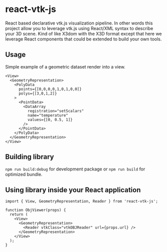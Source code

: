 # react-vtk-js

React based declarative vtk.js visualization pipeline.
In other words this project allow you to leverage vtk.js using React/XML syntax to describe your 3D scene. Kind of like X3dom with the X3D format except that here we leverage React components that could be extended to build your own tools.

## Usage

Simple example of a geometric dataset render into a view.

```
<View>
  <GeometryRepresentation>
    <PolyData
      points={[0,0,0,0,1,0,1,0,0]}
      polys={[3,0,1,2]}
    >
      <PointData>
        <DataArray
          registration="setScalars"
          name="temperature"
          values={[0, 0.5, 1]}
        />
      </PointData>
    </PolyData>
  </GeometryRepresentation>
</View>
```

## Building library

`npm run build:debug` for development package or `npm run build` for optimized bundle.

## Using library inside your React application

```
import { View, GeometryRepresentation, Reader } from 'react-vtk-js';

function ObjViewer(props) {
  return (
    <View>
      <GeometryRepresentation>
        <Reader vtkClass="vtkOBJReader" url={props.url} />
      </GeometryRepresentation>
    </View>
  );
}
```
